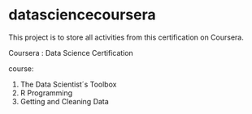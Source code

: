 # datasciencecoursera

This project is to store all activities from this certification on Coursera.

Coursera : Data Science Certification

course:
1. The Data Scientist´s Toolbox
2. R Programming
3. Getting and Cleaning Data
